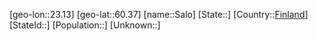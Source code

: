 ﻿---
location: [60.37,23.13]
type: City
tags:
- geo/City


SpocWebEntityId: 33888
isDeleted: false
confidential: public

---
[geo-lon::23.13]
[geo-lat::60.37]
[name::Salo]
[State::]
[Country::[Finland](geo/Continent/Europe/Finland.md)]
[StateId::]
[Population::]
[Unknown::]

